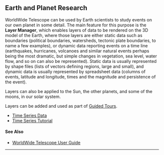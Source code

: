 ## <a name="EarthAndPlanetResearch">Earth and Planet Research</a>

WorldWide Telescope can be used by Earth scientists to study events on our own planet in some detail. The main feature for this purpose is the **Layer Manager**, which enables layers of data to be rendered on the 3D model of the Earth, where those layers are either static data such as boundaries (political boundaries, watersheds, tectonic plate boundaries, to name a few examples), or dynamic data reporting events on a time line (earthquakes, hurricanes, volcanoes and similar natural events perhaps being the most dramatic, but simple changes in vegetation, sea level, water flow, and so on can also be represented). Static data is usually represented by shape files (lists of vectors defining regions, large and small), and dynamic data is usually represented by spreadsheet data (columns of events, latitude and longitude, times and the magnitude and persistence of the event).

Layers can also be applied to the Sun, the other planets, and some of the moons, in our solar system.

Layers can be added and used as part of [Guided Tours](#GuidedTours).

*   [Time Series Data](#TimeSeriesData)
*   [Time Series Tutorial](#TimeSeriesTutorial)

#### See Also

*   [WorldWide Telescope User Guide](#WorldWideTelescopeUserGuide)

* * *
